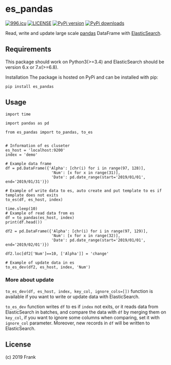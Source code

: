# es_pandas
<a href="https://996.icu"><img src="https://img.shields.io/badge/link-996.icu-red.svg" alt="996.icu" /></a> [![LICENSE](https://img.shields.io/badge/license-Anti%20996-blue.svg)](https://github.com/996icu/996.ICU/blob/master/LICENSE) [![PyPi version](https://pypip.in/v/es_pandas/badge.png)](https://crate.io/packages/es_pandas/)
[![PyPi downloads](https://pypip.in/d/es_pandas/badge.png)](https://crate.io/packages/$es_pandas/)

 Read, write and update large scale [pandas](http://pandas.pydata.org/) DataFrame  with [ElasticSearch](https://www.elastic.co/).
 

## Requirements
This package should work on Python3(>=3.4) and ElasticSearch should be version 6.x or 7.x(>=6.8).

Installation
The package is hosted on PyPi and can be installed with pip:
```
pip install es_pandas
```
## Usage

```
import time

import pandas as pd

from es_pandas import to_pandas, to_es


# Information of es cluseter
es_host = 'localhost:9200'
index = 'demo'

# Example data frame
df = pd.DataFrame({'Alpha': [chr(i) for i in range(97, 128)], 
                    'Num': [x for x in range(31)], 
                    'Date': pd.date_range(start='2019/01/01', end='2019/01/31')})

# Example of write data to es, auto create and put template to es if template does not exits
to_es(df, es_host, index)

time.sleep(10)
# Example of read data from es
df = to_pandas(es_host, index)
print(df.head())

df2 = pd.DataFrame({'Alpha': [chr(i) for i in range(97, 129)],
                    'Num': [x for x in range(32)],
                    'Date': pd.date_range(start='2019/01/01', end='2019/02/01')})

df2.loc[df2['Num']==10, ['Alpha']] = 'change'

# Example of update data in es
to_es_dev(df2, es_host, index, 'Num')
```
### More about update
`to_es_dev(df, es_host, index, key_col, ignore_cols=[])` function is available if you want to write or update data with ElasticSearch.

`to_es_dev` function writes `df` to es if `index` not exits, or it reads data from ElasticSearch in batches, and compare the data with `df` by merging them on `key_col`, if you want to ignore some columns when comparing, set it with `ignore_col` parameter. Moreover, new records in `df` will be written to ElasticSearch.

## License
(c) 2019 Frank
